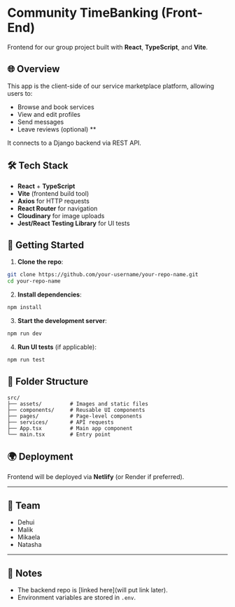 
# Community TimeBanking (Front-End)

Frontend for our group project built with **React**, **TypeScript**, and **Vite**.

## 🌐 Overview

This app is the client-side of our service marketplace platform, allowing users to:
- Browse and book services
- View and edit profiles
- Send messages
- Leave reviews (optional) **

It connects to a Django backend via REST API.

## 🛠️ Tech Stack

- **React** + **TypeScript**
- **Vite** (frontend build tool)
- **Axios** for HTTP requests
- **React Router** for navigation
- **Cloudinary** for image uploads
- **Jest/React Testing Library** for UI tests

## 🚀 Getting Started

1. **Clone the repo**:

```bash
git clone https://github.com/your-username/your-repo-name.git
cd your-repo-name
````

2. **Install dependencies**:

```bash
npm install
```

3. **Start the development server**:

```bash
npm run dev
```

4. **Run UI tests** (if applicable):

```bash
npm run test
```

## 📁 Folder Structure

```
src/
├── assets/         # Images and static files
├── components/     # Reusable UI components
├── pages/          # Page-level components
├── services/       # API requests
├── App.tsx         # Main app component
└── main.tsx        # Entry point
```

## 🌍 Deployment

Frontend will be deployed via **Netlify** (or Render if preferred).

---

## 🤝 Team

* Dehui
* Malik
* Mikaela 
* Natasha


---

## 📌 Notes

* The backend repo is [linked here](will put link later).
* Environment variables are stored in `.env`.


